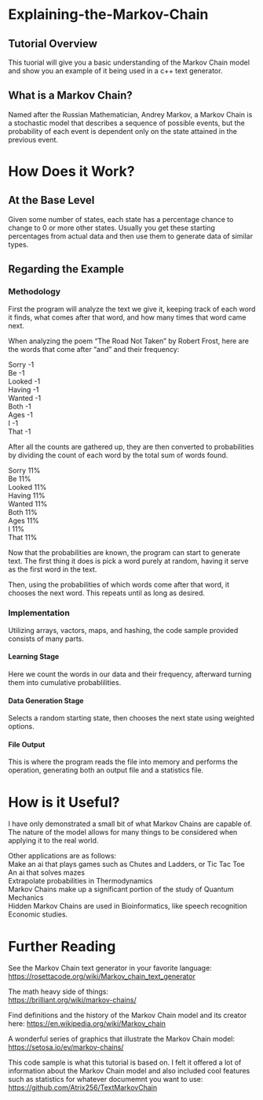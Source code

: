 # Explaining-the-Markov-Chain
## Tutorial Overview
This tuorial will give you a basic understanding of the Markov Chain model and show you an example of it being used in a c++ text generator.
## What is a Markov Chain?
Named after the Russian Mathematician, Andrey Markov, a Markov Chain is a stochastic model that describes a sequence of possible events, but the probability of each event is dependent only on the state attained in the previous event. 
# How Does it Work?
## At the Base Level
Given some number of states, each state has a percentage chance to change to 0 or more other states. Usually you get these starting percentages from actual data and then use them to generate data of similar types.
## Regarding the Example
### Methodology
First the program will analyze the text we give it, keeping track of each word it finds, what comes after that word, and how many times that word came next.  
  
When analyzing the poem “The Road Not Taken” by Robert Frost, here are the words that come after “and” and their frequency:
  
Sorry 	-1  
Be 	    -1   
Looked 	-1   
Having 	-1  
Wanted  -1  
Both 	  -1   
Ages 	  -1   
I 	    -1  
That 	  -1    
  
    
After all the counts are gathered up, they are then converted to probabilities by dividing the count of each word by the total sum of words found.   
  
Sorry 	11%  
Be 	    11%  
Looked  11%  
Having 	11%  
Wanted  11%  
Both 	  11%   
Ages 	  11%   
I 	    11%  
That 	  11%  
  
Now that the probabilities are known, the program can start to generate text. The first thing it does is pick a word purely at random, having it serve as the first word in the text.  
  
Then, using the probabilities of which words come after that word, it chooses the next word. This repeats until as long as desired.
### Implementation  
Utilizing arrays, vactors, maps, and hashing, the code sample provided consists of many parts.
#### Learning Stage
Here we count the words in our data and their frequency, afterward turning them into cumulative probablilities.
#### Data Generation Stage
Selects a random starting state, then chooses the next state using weighted options. 
#### File Output
This is where the program reads the file into memory and performs the operation, generating both an output file and a statistics file. 

# How is it Useful?
I have only demonstrated a small bit of what Markov Chains are capable of. The nature of the model allows for many things to be considered when applying it to the real world. 
  
Other applications are as follows:  
Make an ai that plays games such as Chutes and Ladders, or Tic Tac Toe  
An ai that solves mazes  
Extrapolate probabilities in Thermodynamics  
Markov Chains make up a significant portion of the study of Quantum Mechanics  
Hidden Markov Chains are used in Bioinformatics, like speech recognition  
Economic studies.   
# Further Reading
See the Markov Chain text generator in your favorite language:  
https://rosettacode.org/wiki/Markov_chain_text_generator  
  
  The math heavy side of things:  
https://brilliant.org/wiki/markov-chains/  
  
  Find  definitions and the history of the Markov Chain model and its creator here:
https://en.wikipedia.org/wiki/Markov_chain  
  
  A wonderful series of graphics that illustrate the Markov Chain model:  
https://setosa.io/ev/markov-chains/  
  
This code sample is what this tutorial is based on. I felt it offered a lot of information about the Markov Chain model and also included cool features such as statistics for whatever documemnt you want to use:  
https://github.com/Atrix256/TextMarkovChain 




